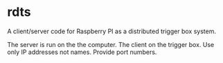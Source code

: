 # rdts
A client/server code for Raspberry PI as a distributed trigger box system.

The server is run on the the computer. The client on the trigger box. Use only IP addresses not names. Provide port numbers.
